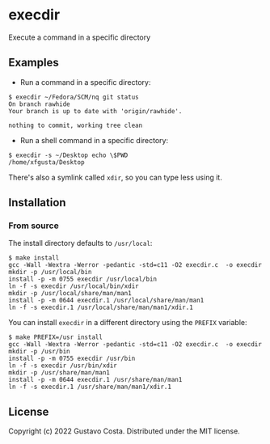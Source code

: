 # execdir

Execute a command in a specific directory

## Examples

+ Run a command in a specific directory:

```text
$ execdir ~/Fedora/SCM/nq git status
On branch rawhide
Your branch is up to date with 'origin/rawhide'.

nothing to commit, working tree clean
```

+ Run a shell command in a specific directory:

```text
$ execdir -s ~/Desktop echo \$PWD
/home/xfgusta/Desktop
```

There's also a symlink called `xdir`, so you can type less using it.

## Installation

### From source

The install directory defaults to `/usr/local`:

```text
$ make install
gcc -Wall -Wextra -Werror -pedantic -std=c11 -O2 execdir.c  -o execdir
mkdir -p /usr/local/bin
install -p -m 0755 execdir /usr/local/bin
ln -f -s execdir /usr/local/bin/xdir
mkdir -p /usr/local/share/man/man1
install -p -m 0644 execdir.1 /usr/local/share/man/man1
ln -f -s execdir.1 /usr/local/share/man/man1/xdir.1
```

You can install `execdir` in a different directory using the `PREFIX` variable:

```text
$ make PREFIX=/usr install
gcc -Wall -Wextra -Werror -pedantic -std=c11 -O2 execdir.c  -o execdir
mkdir -p /usr/bin
install -p -m 0755 execdir /usr/bin
ln -f -s execdir /usr/bin/xdir
mkdir -p /usr/share/man/man1
install -p -m 0644 execdir.1 /usr/share/man/man1
ln -f -s execdir.1 /usr/share/man/man1/xdir.1
```

## License

Copyright (c) 2022 Gustavo Costa. Distributed under the MIT license.
